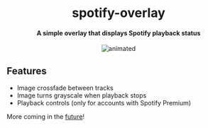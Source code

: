 <h1 align="center">spotify-overlay</h1>
<h4 align="center">A simple overlay that displays Spotify playback status</h4>

<p align="center">
  <img src="https://user-images.githubusercontent.com/90565423/135193155-bd51fe90-3368-4d87-87f7-011b19014640.gif" alt="animated" />
</p>

## Features
* Image crossfade between tracks
* Image turns grayscale when playback stops
* Playback controls (only for accounts with Spotify Premium)

More coming in the [future](https://github.com/vnnh/spotify-overlay/issues?q=is%3Aopen+is%3Aissue+label%3Aenhancement)!
